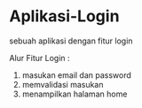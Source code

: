 # Aplikasi-Login
sebuah aplikasi dengan fitur login

Alur Fitur Login :
1. masukan email dan password
2. memvalidasi masukan
3. menampilkan halaman home

